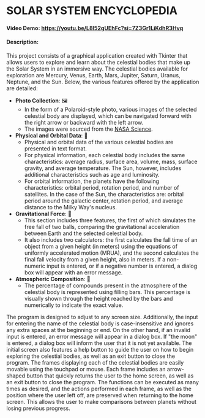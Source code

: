 # SOLAR SYSTEM ENCYCLOPEDIA
#### Video Demo: https://youtu.be/L8l52gUEhFc?si=7Z3Gr1LiKdhR3Hvq
#### Description:
This project consists of a graphical application created with Tkinter that allows users to explore and learn about the celestial bodies that make up the Solar System in an immersive way. The celestial bodies available for exploration are Mercury, Venus, Earth, Mars, Jupiter, Saturn, Uranus, Neptune, and the Sun. Below, the various features offered by the application are detailed:
- **Photo Collection**: :framed_picture:
  - In the form of a Polaroid-style photo, various images of the selected celestial body are displayed, which can be navigated forward with the right arrow or backward with the left arrow.
  - The images were sourced from the [NASA Science](https://science.nasa.gov/).
- **Physical and Orbital Data**: :page_with_curl:
  - Physical and orbital data of the various celestial bodies are presented in text format.
  - For physical information, each celestial body includes the same characteristics: average radius, surface area, volume, mass, surface gravity, and average temperature. The Sun, however, includes additional characteristics such as age and luminosity.
  - For orbital information, the planets have the following characteristics: orbital period, rotation period, and number of satellites. In the case of the Sun, the characteristics are: orbital period around the galactic center, rotation period, and average distance to the Milky Way's nucleus.
- **Gravitational Force**: :apple:
  - This section includes three features, the first of which simulates the free fall of two balls, comparing the gravitational acceleration between Earth and the selected celestial body.
  - It also includes two calculators: the first calculates the fall time of an object from a given height (in meters) using the equations of uniformly accelerated motion (MRUA), and the second calculates the final fall velocity from a given height, also in meters. If a non-numeric input is entered, or if a negative number is entered, a dialog box will appear with an error message.
- **Atmospheric Composition**: :test_tube:
  - The percentage of compounds present in the atmosphere of the celestial body is represented using filling bars. This percentage is visually shown through the height reached by the bars and numerically to indicate the exact value.

The program is designed to adjust to any screen size. Additionally, the input for entering the name of the celestial body is case-insensitive and ignores any extra spaces at the beginning or end. On the other hand, if an invalid input is entered, an error message will appear in a dialog box. If "the moon" is entered, a dialog box will inform the user that it is not yet available. The initial screen also features a help button to guide the user on how to begin exploring the celestial bodies, as well as an exit button to close the program. The frames displaying each of the celestial bodies are easily movable using the touchpad or mouse. Each frame includes an arrow-shaped button that quickly returns the user to the home screen, as well as an exit button to close the program. The functions can be executed as many times as desired, and the actions performed in each frame, as well as the position where the user left off, are preserved when returning to the home screen. This allows the user to make comparisons between planets without losing previous progress.
